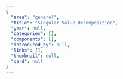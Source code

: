 ```yaml
---
{
  "area": "general",
  "title": "Singular Value Decomposition",
  "year": null,
  "categories": [],
  "components": [],
  "introduced_by": null,
  "links": [],
  "thumbnail": null,
  "card": null
}
---
```


